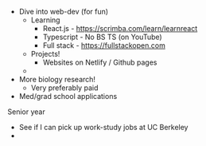 - Dive into web-dev (for fun)
	- Learning
		- React.js - https://scrimba.com/learn/learnreact
		- Typescript - No BS TS (on YouTube)
		- Full stack - https://fullstackopen.com 
	- Projects!
		- Websites on Netlify / Github pages
	- 
- More biology research! 
	- Very preferably paid
- Med/grad school applications 


Senior year
- See if I can pick up work-study jobs at UC Berkeley
- 
